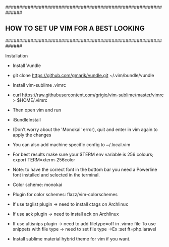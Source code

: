 ##############################################################
##    HOW TO SET UP VIM FOR A BEST LOOKING
##############################################################

Installation

- Install Vundle

- git clone https://github.com/gmarik/vundle.git ~/.vim/bundle/vundle

- Install vim-sublime .vimrc

- curl https://raw.githubusercontent.com/grigio/vim-sublime/master/vimrc > $HOME/.vimrc

- Then open vim and run

- :BundleInstall

- (Don't worry about the 'Monokai' error), quit and enter in vim again to apply the changes

- You can also add machine specific config to ~/.local.vim

- For best results make sure your $TERM env variable is 256 colours; export TERM=xterm-256color

- Note: to have the correct font in the bottom bar you need a Powerline font installed and selected in the terminal.

- Color scheme: monokai

- Plugin for color schemes: flazz/vim-colorschemes

- If use taglist plugin -> need to install ctags on Archlinux

- If use ack plugin -> need to install ack on Archlinux

- If use ultisnips plugin -> need to add filetype=off in .vimrc file
  To use snippets with file type -> need to set file type ->Ex  :set ft=php.laravel

- Install sublime material hybrid theme for vim if you want.


